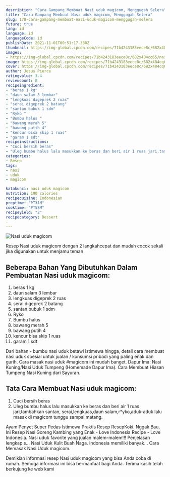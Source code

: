 ```yaml
---
description: "Cara Gampang Membuat Nasi uduk magicom, Menggugah Selera"
title: "Cara Gampang Membuat Nasi uduk magicom, Menggugah Selera"
slug: 178-cara-gampang-membuat-nasi-uduk-magicom-menggugah-selera
future: true
lang: id
language: id
languageCode: id
publishDate: 2021-11-01T00:51:17.338Z 
thumbnail: https://img-global.cpcdn.com/recipes/71b4243183eece8c/682x484cq65/nasi-uduk-magicom-foto-resep-utama.png
images:
- https://img-global.cpcdn.com/recipes/71b4243183eece8c/682x484cq65/nasi-uduk-magicom-foto-resep-utama.png
image: https://img-global.cpcdn.com/recipes/71b4243183eece8c/682x484cq65/nasi-uduk-magicom-foto-resep-utama.png
cover: https://img-global.cpcdn.com/recipes/71b4243183eece8c/682x484cq65/nasi-uduk-magicom-foto-resep-utama.png
author: Jesus Pierce
ratingvalue: 3.4
reviewcount: 8
recipeingredient:
- "beras 1 kg"
- "daun salam 3 lembar"
- "lengkuas digeprek 2 ruas"
- "serai digeprek 2 batang"
- "santan bubuk 1 sdm"
- "Ryko "
- "Bumbu halus "
- "bawang merah 5"
- "bawang putih 4"
- "kencur bisa skip 1 ruas"
- "garam 1 sdt"
recipeinstructions:
- "Cuci bersih beras"
- "Uleg bumbu halus lalu masukkan ke beras dan beri air 1 ruas jari,tambahkan santan, serai,lengkuas,daun salam,r*yko,aduk-aduk lalu masak di magicom tunggu sampai matang."
categories:
- Resep
tags:
- nasi
- uduk
- magicom

katakunci: nasi uduk magicom 
nutrition: 190 calories
recipecuisine: Indonesian
preptime: "PT31M"
cooktime: "PT58M"
recipeyield: "2"
recipecategory: Dessert
. 
---
```



![Nasi uduk magicom](https://img-global.cpcdn.com/recipes/71b4243183eece8c/682x484cq65/nasi-uduk-magicom-foto-resep-utama.png)

Resep Nasi uduk magicom    dengan 2 langkahcepat dan mudah cocok sekali jika digunakan untuk menjamu teman

<!--inarticleads1-->

## Beberapa Bahan Yang Dibutuhkan Dalam Pembuatan Nasi uduk magicom:

1. beras 1 kg
1. daun salam 3 lembar
1. lengkuas digeprek 2 ruas
1. serai digeprek 2 batang
1. santan bubuk 1 sdm
1. Ryko 
1. Bumbu halus 
1. bawang merah 5
1. bawang putih 4
1. kencur bisa skip 1 ruas
1. garam 1 sdt

Dari bahan - bumbu nasi uduk betawi istimewa hingga, detail cara membuat nasi uduk spesial untuk jualan / konsumsi pribadi yang paling enak dan gurih. Cara masak nasi uduk #magicom ini mudah banget. Dapur Ima: Nasi Kuning/Nasi Uduk Tumpeng (Homemade Dapur Ima). Cara Membuat Hiasan Tumpeng Nasi Kuning dari Sayuran. 

<!--inarticleads2-->

## Tata Cara Membuat Nasi uduk magicom:

1. Cuci bersih beras
1. Uleg bumbu halus lalu masukkan ke beras dan beri air 1 ruas jari,tambahkan santan, serai,lengkuas,daun salam,r*yko,aduk-aduk lalu masak di magicom tunggu sampai matang.


Ayam Penyet Super Pedas Istimewa Praktis Resep ResepKoki. Nggak Bau, Ini Resep Nasi Goreng Kambing yang Enak - Love Indonesia Recipe - Love Indonesia. Nasi uduk favorite yang jualan malem-malem!!! Penjelasan lengkap s… Nasi Uduk Kulit Buah Naga. Indonesia memiliki banyak… Cara Memasak Nasi Uduk magicom. 

Demikian informasi  resep Nasi uduk magicom   yang bisa Anda coba di rumah. Semoga informasi ini bisa bermanfaat bagi Anda. Terima kasih telah berkujung ke web kami
